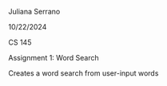 Juliana Serrano

10/22/2024

CS 145

Assignment 1: Word Search

Creates a word search from user-input words

